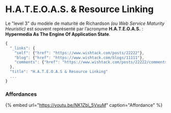 # H.A.T.E.O.A.S. & Resource Linking

Le "level 3" du modèle de maturité de Richardson _\(ou Web Service Maturity Heuristic\)_ est souvent représenté par l’acronyme **H.A.T.E.O.A.S.** : **Hypermedia As The Engine Of Application State**.

```javascript
{
  "_links": {
    "self": {"href": "https://www.wishtack.com/posts/22222"},
    "blog": {"href": "https://www.wishtack.com/blogs/11111"},
    "comments": {"href": "https://www.wishtack.com/posts/22222/comments"}
  },
  "title": "H.A.T.E.O.A.S & Resource Linking"
  ...
}
```

### Affordances

{% embed url="https://youtu.be/NK1Zb\_5VxuM" caption="Affordance" %}





